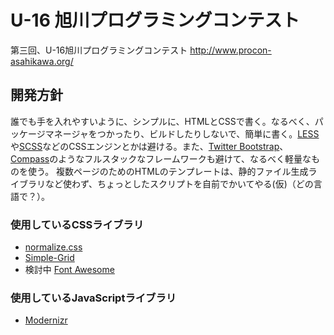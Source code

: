 # U-16 旭川プログラミングコンテスト

第三回、U-16旭川プログラミングコンテスト
<http://www.procon-asahikawa.org/>

## 開発方針
誰でも手を入れやすいように、シンプルに、HTMLとCSSで書く。なるべく、パッケージマネージャをつかったり、ビルドしたりしないで、簡単に書く。[LESS]や[SCSS]などのCSSエンジンとかは避ける。また、[Twitter Bootstrap]、[Compass]のようなフルスタックなフレームワークも避けて、なるべく軽量なものを使う。
複数ページのためのHTMLのテンプレートは、静的ファイル生成ライブラリなど使わず、ちょっとしたスクリプトを自前でかいてやる(仮)（どの言語で？）。


### 使用しているCSSライブラリ
- [normalize.css]
- [Simple-Grid]
- 検討中 [Font Awesome]

### 使用しているJavaScriptライブラリ
- [Modernizr]


[LESS]: http://lesscss.org/
[SCSS]: http://sass-lang.com/
[compass]: http://compass-style.org/
[Twitter Bootstrap]: http://twitter.github.io/bootstrap/
[normalize.css]: http://necolas.github.io/normalize.css/
[Simple-Grid]: http://thisisdallas.github.io/Simple-Grid/
[Modernizr]: http://modernizr.com/
[U-20プログラミングコンテスト]: http://www.johokagekkan.go.jp/u-20/
[中高生国際Rubyプログラミングコンテスト]: http://www.mitaka.ne.jp/ruby/ruby2012/index.html
[HTML5ロゴ]: http://www.w3.org/html/logo/
[Font Awesome]: http://fortawesome.github.io/Font-Awesome/
